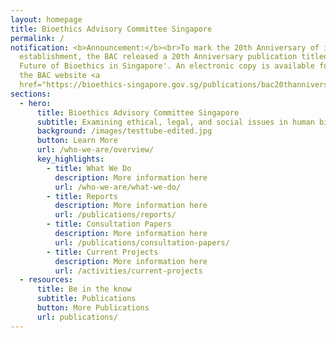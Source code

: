 ```yaml
---
layout: homepage
title: Bioethics Advisory Committee Singapore
permalink: /
notification: <b>Announcement:</b><br>To mark the 20th Anniversary of its
  establishment, the BAC released a 20th Anniversary publication titled 'The
  Future of Bioethics in Singapore'. An electronic copy is available for free on
  the BAC website <a
  href="https://bioethics-singapore.gov.sg/publications/bac20thanniversarypublication">here</a>.
sections:
  - hero:
      title: Bioethics Advisory Committee Singapore
      subtitle: Examining ethical, legal, and social issues in human biomedical research
      background: /images/testtube-edited.jpg
      button: Learn More
      url: /who-we-are/overview/
      key_highlights:
        - title: What We Do
          description: More information here
          url: /who-we-are/what-we-do/
        - title: Reports
          description: More information here
          url: /publications/reports/
        - title: Consultation Papers
          description: More information here
          url: /publications/consultation-papers/
        - title: Current Projects
          description: More information here
          url: /activities/current-projects
  - resources:
      title: Be in the know
      subtitle: Publications
      button: More Publications
      url: publications/
---
```

